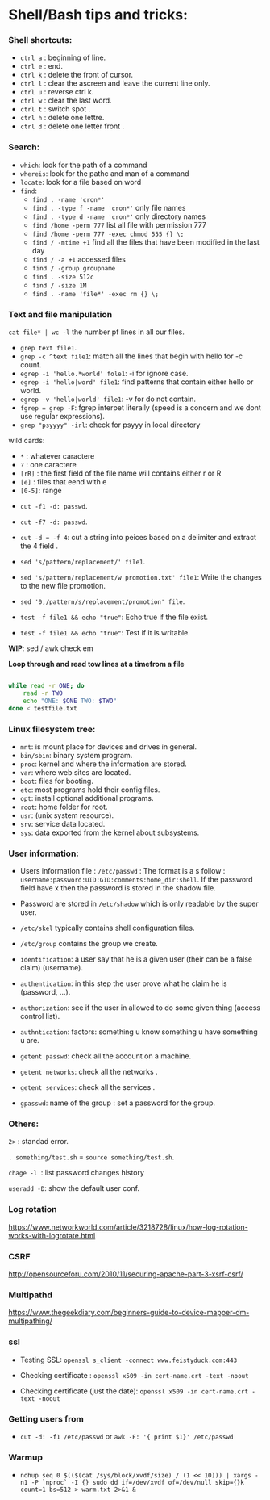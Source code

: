 # Shell/Bash tips and tricks:

### Shell shortcuts:

- `ctrl a` : beginning of line.
- `ctrl e` : end.
- `ctrl k` : delete the front of cursor.
- `ctrl l` : clear the ascreen and leave the current line only.
- `ctrl u` : reverse ctrl k.
- `ctrl w` : clear the last word.
- `ctrl t` : switch spot .
- `ctrl h` : delete one lettre.
- `ctrl d` : delete one letter front .


### Search:

- `which`: look for the path of a command
- `whereis`: look for the pathc and man of a command
- `locate`: look for a file based on word
- `find`:
   * `find . -name 'cron*'`
   * `find . -type f -name 'cron*'` only file names
   * `find . -type d -name 'cron*'` only directory names
   * `find /home -perm 777` list all file with permission 777
   * `find /home -perm 777 -exec chmod 555 {} \;`
   * `find / -mtime +1` find all the files that have been modified in the last day
   * `find / -a +1` accessed files
   * `find / -group groupname`
   * `find . -size 512c`
   * `find / -size 1M`
   * `find . -name 'file*' -exec rm {} \;`


### Text and file manipulation

`cat file* | wc -l`  the number pf lines in all our files.

- `grep text file1`.
- `grep -c ^text file1`: match all the lines that begin with hello for -c count.
- `egrep -i 'hello.*world' fole1`: -i for ignore case.
- `egrep -i 'hello|word' file1`: find patterns that contain either hello or world.
- `egrep -v 'hello|world' file1`: -v for do not contain.
- `fgrep = grep -F`: fgrep interpet literally (speed is a concern and we dont use regular expressions).
- `grep "psyyyy" -irl`: check for psyyy in local directory

wild cards:
* `*`    : whatever caractere
* `?`    : one caractere
* `[rR]` : the first field of the file name will contains either r or R
* `[e]`  : files that eend with e
* `[0-5]`: range

- `cut -f1 -d: passwd`.
- `cut -f7 -d: passwd`.
- `cut -d = -f 4`: cut a string into peices based on a delimiter and extract the 4 field .

- `sed 's/pattern/replacement/' file1`.
- `sed 's/pattern/replacement/w promotion.txt' file1`: Write the changes to the new file promotion.
- `sed '0,/pattern/s/replacement/promotion' file`.

- `test -f file1 && echo "true"`: Echo true if the file exist.
- `test -f file1 && echo "true"`: Test if it is writable.

__WIP__: sed / awk   check em

__Loop through and read tow lines at a timefrom a file__

```bash

while read -r ONE; do
    read -r TWO
    echo "ONE: $ONE TWO: $TWO"
done < testfile.txt
```

### Linux filesystem tree:

- `mnt`: is  mount place for devices and drives in general.
- `bin/sbin`: binary system program.
- `proc`: kernel and where the information are stored.
- `var`: where web sites are located.
- `boot`: files for booting.
- `etc`: most programs hold their config files.
- `opt`: install optional additional programs.
- `root`: home folder for root.
- `usr`: (unix system resource).
- `srv`: service data located.
- `sys`: data exported from the kernel about subsystems.


### User information:

- Users information file : `/etc/passwd` : The format is a s follow : `username:password:UID:GID:comments:home_dir:shell`. If the password field have x then the password is stored in the shadow file.
- Password are stored in `/etc/shadow` which is only readable by the super user.
- `/etc/skel` typically contains shell configuration files.
- `/etc/group` contains the group we create.

- `identification`: a user say that he is a given user (their can be a false claim) (username).
- `authentication`: in this step the user prove what he claim he is  (password, ...).
- `authorization`: see if the user in allowed to do some given thing   (access control list).
- `authntication`: factors: something u know something u have something u are.

- `getent passwd`: check all the account on a machine.
- `getent networks`: check all the networks .
- `getent services`: check all the services .
- `gpasswd`: name of the group : set a password for the group.


### Others:

`2>` : standad error.

`. something/test.sh` = `source something/test.sh`.

`chage -l `: list password changes history

`useradd -D`: show the default user conf.

### Log rotation

https://www.networkworld.com/article/3218728/linux/how-log-rotation-works-with-logrotate.html

### CSRF

http://opensourceforu.com/2010/11/securing-apache-part-3-xsrf-csrf/

### Multipathd

https://www.thegeekdiary.com/beginners-guide-to-device-mapper-dm-multipathing/

### ssl

- Testing SSL: `openssl s_client -connect www.feistyduck.com:443`

- Checking certificate : `openssl x509 -in cert-name.crt -text -noout`

- Checking certificate (just the date): `openssl x509 -in cert-name.crt -text -noout`

### Getting users from

- `cut -d: -f1 /etc/passwd` or  `awk -F: '{ print $1}' /etc/passwd`

### Warmup

- ```nohup seq 0 $(($(cat /sys/block/xvdf/size) / (1 << 10))) | xargs -n1 -P `nproc` -I {} sudo dd if=/dev/xvdf of=/dev/null skip={}k count=1 bs=512 > warm.txt 2>&1 & ```